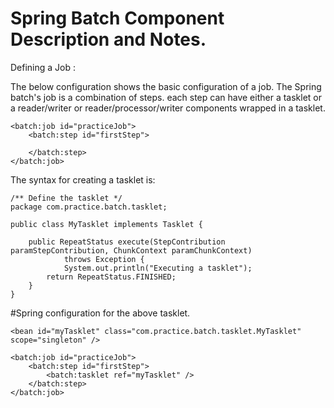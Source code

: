 # Spring Batch Component Description and Notes.
Defining a Job :

The below configuration shows the basic configuration of a job.
The Spring batch's job is a combination of steps.
each step can have either a tasklet or a reader/writer or reader/processor/writer components wrapped in a tasklet.

	<batch:job id="practiceJob">
		<batch:step id="firstStep">
			
		</batch:step>
	</batch:job>

The syntax for creating a tasklet is:


	/** Define the tasklet */
	package com.practice.batch.tasklet;

	public class MyTasklet implements Tasklet {

		public RepeatStatus execute(StepContribution paramStepContribution, ChunkContext paramChunkContext)
				throws Exception {
				System.out.println("Executing a tasklet");
			return RepeatStatus.FINISHED;
		}
	}

#Spring configuration for the above tasklet.

	<bean id="myTasklet" class="com.practice.batch.tasklet.MyTasklet" scope="singleton" />

 	<batch:job id="practiceJob">
		<batch:step id="firstStep">
			<batch:tasklet ref="myTasklet" />
		</batch:step>
	</batch:job>
